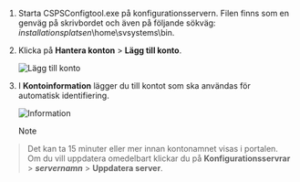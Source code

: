 1. Starta CSPSConfigtool.exe på konfigurationsservern. Filen finns som en genväg på skrivbordet och även på följande sökväg: *installationsplatsen*\home\svsystems\bin.
2. Klicka på **Hantera konton** > **Lägg till konto**.

    ![Lägg till konto](./media/site-recovery-add-vcenter-account/credentials1.png)
3. I **Kontoinformation** lägger du till kontot som ska användas för automatisk identifiering.

    ![Information](./media/site-recovery-add-vcenter-account/credentials2.png)

    > [!Note]
  > Det kan ta 15 minuter eller mer innan kontonamnet visas i portalen. Om du vill uppdatera omedelbart klickar du på **Konfigurationsservrar** > ***servernamn*** > **Uppdatera server**.


<!--HONumber=Feb17_HO2-->


